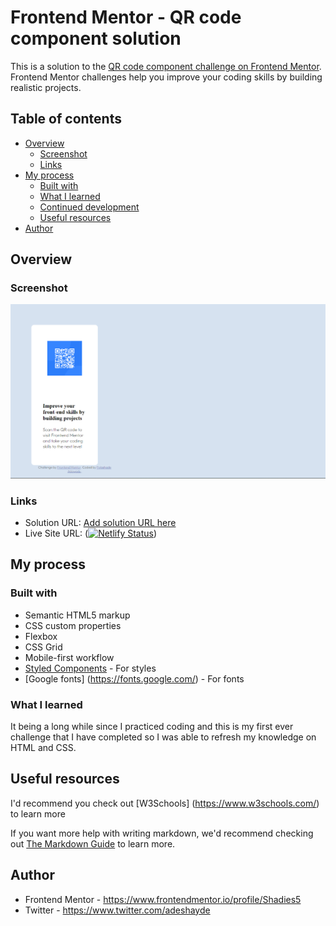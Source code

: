 # Frontend Mentor - QR code component solution

This is a solution to the [QR code component challenge on Frontend Mentor](https://www.frontendmentor.io/challenges/qr-code-component-iux_sIO_H). Frontend Mentor challenges help you improve your coding skills by building realistic projects. 

## Table of contents

- [Overview](#overview)
  - [Screenshot](#screenshot)
  - [Links](#links)
- [My process](#my-process)
  - [Built with](#built-with)
  - [What I learned](#what-i-learned)
  - [Continued development](#continued-development)
  - [Useful resources](#useful-resources)
- [Author](#author)

## Overview

### Screenshot

![](./images/Screenshot.png)
### Links

- Solution URL: [Add solution URL here](https://your-solution-url.com)
- Live Site URL: ([![Netlify Status](https://api.netlify.com/api/v1/badges/e9d9fcc2-0bc9-4bbb-81e9-29ba9d765225/deploy-status)](https://app.netlify.com/sites/qr-code-challenge-222222/deploys))

## My process

### Built with

- Semantic HTML5 markup
- CSS custom properties
- Flexbox
- CSS Grid
- Mobile-first workflow
- [Styled Components](https://styled-components.com/) - For styles 
- [Google fonts] (https://fonts.google.com/) - For fonts

### What I learned

It being a long while since I practiced coding and this is my first ever challenge that I have completed so I was able to refresh my knowledge on HTML and CSS. 

## Useful resources
I'd recommend you check out [W3Schools] (https://www.w3schools.com/) to learn more


If you want more help with writing markdown, we'd recommend checking out [The Markdown Guide](https://www.markdownguide.org/) to learn more.


## Author
- Frontend Mentor - https://www.frontendmentor.io/profile/Shadies5
- Twitter - https://www.twitter.com/adeshayde
